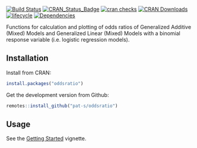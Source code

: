 
[![Build
Status](https://travis-ci.org/pat-s/oddsratio.svg?branch=master)](https://travis-ci.org/pat-s/oddsratio)
[![CRAN\_Status\_Badge](http://www.r-pkg.org/badges/version-ago/oddsratio)](https://cran.r-project.org/package=oddsratio)
[![cran
checks](https://cranchecks.info/badges/worst/oddsratio)](https://cran.r-project.org/web/checks/check_results_oddsratio.html)
[![CRAN
Downloads](https://cranlogs.r-pkg.org/badges/oddsratio)](https://cran.rstudio.com/web/packages/oddsratio/index.html)
[![lifecycle](https://img.shields.io/badge/lifecycle-stable-blue.svg)](https://www.tidyverse.org/lifecycle/#stable)
[![Dependencies](https://tinyverse.netlify.com/badge/oddsratio)](https://cran.r-project.org/package=oddsratio)

Functions for calculation and plotting of odds ratios of Generalized
Additive (Mixed) Models and Generalized Linear (Mixed) Models with a
binomial response variable (i.e. logistic regression models).

## Installation

Install from CRAN:

``` r
install.packages("oddsratio")
```

Get the development version from Github:

``` r
remotes::install_github("pat-s/oddsratio")
```

## Usage

See the [Getting
Started](https://pat-s.github.io/oddsratio/articles/oddsratio.html)
vignette.

